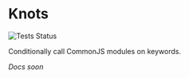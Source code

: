 # Knots

![Tests Status](https://codeship.com/projects/5011f040-8a31-0132-96df-7acbd47feca1/status?branch=master)

Conditionally call CommonJS modules on keywords.

*Docs soon*
